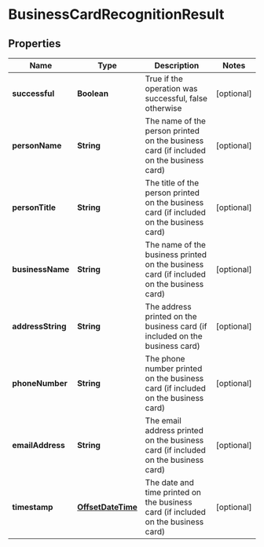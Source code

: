 
# BusinessCardRecognitionResult

## Properties
Name | Type | Description | Notes
------------ | ------------- | ------------- | -------------
**successful** | **Boolean** | True if the operation was successful, false otherwise |  [optional]
**personName** | **String** | The name of the person printed on the business card (if included on the business card) |  [optional]
**personTitle** | **String** | The title of the person printed on the business card (if included on the business card) |  [optional]
**businessName** | **String** | The name of the business printed on the business card (if included on the business card) |  [optional]
**addressString** | **String** | The address printed on the business card (if included on the business card) |  [optional]
**phoneNumber** | **String** | The phone number printed on the business card (if included on the business card) |  [optional]
**emailAddress** | **String** | The email address printed on the business card (if included on the business card) |  [optional]
**timestamp** | [**OffsetDateTime**](OffsetDateTime.md) | The date and time printed on the business card (if included on the business card) |  [optional]



